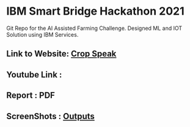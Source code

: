 # IBM Smart Bridge Hackathon 2021
  Git Repo for the AI Assisted Farming Challenge. 
  Designed ML and IOT Solution using IBM Services.
## Link to Website: <a href="https://python-django-cloudfoundry-demo.eu-gb.mybluemix.net/">Crop Speak</a>
## Youtube Link :
## Report : <a hrref="https://github.com/smartinternz02/SBSPS-Challenge-5506-AI-Assisted-Farming-for-Crop-Recommendation-Farm-Yield-Prediction-Application/blob/main/DOCUMENTS/REPORT.pdf">PDF</a> 
## ScreenShots : <a href="https://github.com/smartinternz02/SBSPS-Challenge-5506-AI-Assisted-Farming-for-Crop-Recommendation-Farm-Yield-Prediction-Application/blob/main/DOCUMENTS/ScreenShots">Outputs</a>

